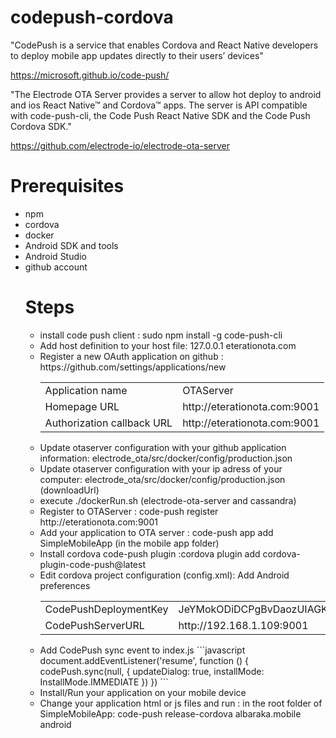 # codepush-cordova

"CodePush is a  service that enables Cordova and React Native developers to deploy mobile app updates directly to their users’ devices"

https://microsoft.github.io/code-push/

"The Electrode OTA Server provides a server to allow hot deploy to android and ios React Native™ and Cordova™ apps. The server is API compatible with code-push-cli, the Code Push React Native SDK and the Code Push Cordova SDK."

https://github.com/electrode-io/electrode-ota-server



# Prerequisites

<ul>
  <li>npm
  <li>cordova
  <li>docker
  <li>Android SDK and tools
  <li>Android Studio
  <li>github account



# Steps

<ul>
  <li>install code push client : sudo npm install -g code-push-cli
  <li>Add host definition to your host file:  127.0.0.1    eterationota.com
  <li>Register a new OAuth application on github : https://github.com/settings/applications/new
  <table>
      <tr>
        <td>Application name</td><td>OTAServer</td>
      </tr>
      <tr>
        <td>Homepage URL</td><td>http://eterationota.com:9001</td>
      </tr>
      <tr>
        <td>Authorization callback URL</td><td>http://eterationota.com:9001</td>
      </tr>
  </table>
  <li>Update otaserver configuration with your github application information: electrode_ota/src/docker/config/production.json
  <li>Update otaserver configuration with your ip adress of your computer: electrode_ota/src/docker/config/production.json (downloadUrl)
  <li>execute ./dockerRun.sh (electrode-ota-server and cassandra)
  <li>Register to OTAServer : code-push register http://eterationota.com:9001
  <li>Add your application to OTA server : code-push app add SimpleMobileApp (in the mobile app folder)
  <li>Install cordova code-push plugin :cordova plugin add cordova-plugin-code-push@latest
  <li>Edit cordova  project configuration (config.xml): Add Android preferences
  <table>
      <tr>
        <td>CodePushDeploymentKey</td><td>JeYMokODiDCPgBvDaozUIAGKrEcbihbtCiXxvAbk</td>
      </tr>
      <tr>
        <td>CodePushServerURL</td><td>http://192.168.1.109:9001</td>
      </tr>
  </table/>
  </li>
  <li>Add CodePush sync event to index.js
  ```javascript
   document.addEventListener('resume', function () {
     codePush.sync(null, { updateDialog: true, installMode: InstallMode.IMMEDIATE })
   })
   ```
   <li>Install/Run your application on your mobile device
   <li>Change your application html or js files and run : in the root folder of SimpleMobileApp: code-push release-cordova albaraka.mobile android
